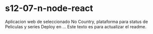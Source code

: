 # s12-07-n-node-react
Aplicacion web de seleccionado No Country, plataforma para status de Peliculas y series
Deploy en ...
Este texto es para actualizar el readme.
